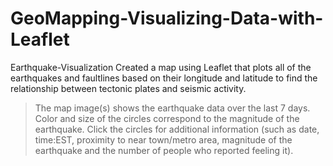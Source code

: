 # GeoMapping-Visualizing-Data-with-Leaflet

Earthquake-Visualization
Created a map using Leaflet that plots all of the earthquakes and faultlines based on their longitude and latitude to find the relationship between tectonic plates and seismic activity.
>The map image(s) shows the earthquake data over the last 7 days.  Color and size of the circles correspond to the magnitude of the earthquake.  Click the circles for additional information (such as date, time:EST, proximity to near town/metro area, magnitude of the earthquake and the number of people who reported feeling it).
